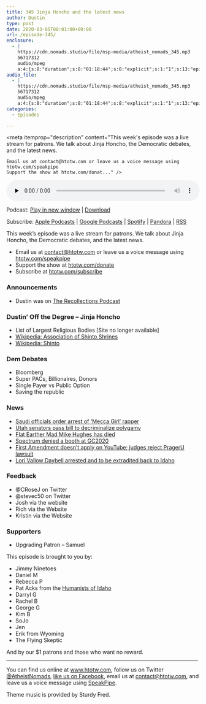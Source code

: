```yaml
---
title: 345 Jinja Honcho and the latest news
author: Dustin
type: post
date: 2020-03-05T08:01:00+00:00
url: /episode-345/
enclosure:
  - |
    https://cdn.nomads.studio/file/nsp-media/atheist_nomads_345.mp3
    56717312
    audio/mpeg
    a:4:{s:8:"duration";s:8:"01:18:44";s:8:"explicit";s:1:"1";s:13:"episode_title";s:32:"Jinja Honcho and the latest news";s:10:"episode_no";s:3:"345";}
audio_file:
  - |
    https://cdn.nomads.studio/file/nsp-media/atheist_nomads_345.mp3
    56717312
    audio/mpeg
    a:4:{s:8:"duration";s:8:"01:18:44";s:8:"explicit";s:1:"1";s:13:"episode_title";s:32:"Jinja Honcho and the latest news";s:10:"episode_no";s:3:"345";}
categories:
  - Episodes

---
```

<div itemscope itemtype="http://schema.org/AudioObject">
  <meta itemprop="name" content="345 Jinja Honcho and the latest news" />
  
  <meta itemprop="uploadDate" content="2020-03-05T01:01:00-07:00" />
  
  <meta itemprop="encodingFormat" content="audio/mpeg" />
  
  <meta itemprop="duration" content="PT1H18M44S" />
  
  <meta itemprop="description" content="This week's episode was a live stream for patrons. We talk about Jinja Honcho, the Democratic debates, and the latest news.



 	Email us at contact@htotw.com or leave us a voice message using htotw.com/speakpipe
 	Support the show at htotw.com/donat..." />
  
  <meta itemprop="contentUrl" content="https://dts.podtrac.com/redirect.mp3/cdn.nomads.studio/file/nsp-media/atheist_nomads_345.mp3" />
  
  <meta itemprop="contentSize" content="54.1" />
  </p> 
  
  <div class="powerpress_player" id="powerpress_player_8608">
    <audio class="wp-audio-shortcode" id="audio-4254-352" preload="none" style="width: 100%;" controls="controls"><source type="audio/mpeg" src="https://dts.podtrac.com/redirect.mp3/cdn.nomads.studio/file/nsp-media/atheist_nomads_345.mp3?_=352" /><a href="https://dts.podtrac.com/redirect.mp3/cdn.nomads.studio/file/nsp-media/atheist_nomads_345.mp3">https://dts.podtrac.com/redirect.mp3/cdn.nomads.studio/file/nsp-media/atheist_nomads_345.mp3</a></audio>
  </div>
</div>

<p class="powerpress_links powerpress_links_mp3">
  Podcast: <a href="https://dts.podtrac.com/redirect.mp3/cdn.nomads.studio/file/nsp-media/atheist_nomads_345.mp3" class="powerpress_link_pinw" target="_blank" title="Play in new window" onclick="return powerpress_pinw('https://htotw.com/?powerpress_pinw=4254-podcast');" rel="nofollow">Play in new window</a> | <a href="https://dts.podtrac.com/redirect.mp3/cdn.nomads.studio/file/nsp-media/atheist_nomads_345.mp3" class="powerpress_link_d" title="Download" rel="nofollow" download="atheist_nomads_345.mp3">Download</a>
</p>

<p class="powerpress_links powerpress_subscribe_links">
  Subscribe: <a href="https://podcasts.apple.com/us/podcast/humanists-take-on-the-world/id530050098?mt=2&ls=1" class="powerpress_link_subscribe powerpress_link_subscribe_itunes" target="_blank" title="Subscribe on Apple Podcasts" rel="nofollow">Apple Podcasts</a> | <a href="https://www.google.com/podcasts?feed=aHR0cDovL2F0aGVpc3Rub21hZHMubGlic3luLmNvbS9yc3M%3D" class="powerpress_link_subscribe powerpress_link_subscribe_googleplay" target="_blank" title="Subscribe on Google Podcasts" rel="nofollow">Google Podcasts</a> | <a href="https://open.spotify.com/show/3LzK2xZGike6Tc1GEMtMbr?si=LieN9SNuTpq96smuaUsH8A" class="powerpress_link_subscribe powerpress_link_subscribe_spotify" target="_blank" title="Subscribe on Spotify" rel="nofollow">Spotify</a> | <a href="https://www.pandora.com/podcast/atheist-nomads/PC:10122?corr=62071012&part=ug" class="powerpress_link_subscribe powerpress_link_subscribe_pandora" target="_blank" title="Subscribe on Pandora" rel="nofollow">Pandora</a> | <a href="https://htotw.com/feed/podcast/" class="powerpress_link_subscribe powerpress_link_subscribe_rss" target="_blank" title="Subscribe via RSS" rel="nofollow">RSS</a>
</p>

This week&#8217;s episode was a live stream for patrons. We talk about Jinja Honcho, the Democratic debates, and the latest news.

<!--more-->

  * Email us at <a href="mailto:contact@htotw.com” target=" rel="noopener noreferrer">contact@htotw.com</a> or leave us a voice message using <a href="https://htotw.com/speakpipe" target="_blank" rel="noopener noreferrer">htotw.com/speakpipe</a>
  * Support the show at <a href="https://htotw.com/donate" target="_blank" rel="noopener noreferrer">htotw.com/donate</a>
  * Subscribe at <a href="https://htotw.com/subscribe" target="_blank" rel="noopener noreferrer">htotw.com/subscribe</a>

### Announcements

  * Dustin was on [The Recollections Podcast][1]

### Dustin&#8217; Off the Degree &#8211; Jinja Honcho

  * List of Largest Religious Bodies [Site no longer available]
  * [Wikipedia: Association of Shinto Shrines][2]
  * [Wikipedia: Shinto][3]

### Dem Debates

  * Bloomberg
  * Super PACs, Billionaires, Donors
  * Single Payer vs Public Option
  * Saving the republic

### News

  * [Saudi officials order arrest of ‘Mecca Girl’ rapper][4]
  * [Utah senators pass bill to decriminalize polygamy][5]
  * [Flat Earther Mad Mike Hughes has died][6]
  * [Spectrum denied a booth at GC2020][7]
  * [First Amendment doesn’t apply on YouTube; judges reject PragerU lawsuit][8]
  * [Lori Vallow Daybell arrested and to be extradited back to Idaho][9]

### Feedback

  * @CRoseJ on Twitter
  * @stevec50 on Twitter
  * Josh via the website
  * Rich via the Website
  * Kristin via the Website

### Supporters

  * Upgrading Patron &#8211; Samuel

This episode is brought to you by:

  * Jimmy Ninetoes
  * Daniel M
  * Rebecca P
  * Pat Acks from the <a href="https://www.humanistsofidaho.org" target="_blank" rel="noopener noreferrer">Humanists of Idaho</a>
  * Darryl G
  * Rachel B
  * George G
  * Kim B
  * SoJo
  * Jen
  * Erik from Wyoming
  * The Flying Skeptic

And by our $1 patrons and those who want no reward.

<hr width="500" />

You can find us online at <a href="https://www.htotw.com/" target="_blank" rel="noopener noreferrer">www.htotw.com</a>, follow us on Twitter <a href="https://twitter.com/AtheistNomads" target="_blank" rel="noopener noreferrer">@AtheistNomads</a>, <a href="https://htotw.com/facebook" target="_blank" rel="noopener noreferrer">like us on Facebook</a>, email us at <contact@htotw.com>, and leave us a voice message using <a href="https://htotw.com/speakpipe" target="_blank" rel="noopener noreferrer">SpeakPipe</a>.

Theme music is provided by Sturdy Fred.

 [1]: https://therecollectionspodcast.com/
 [2]: https://en.wikipedia.org/wiki/Association_of_Shinto_Shrines
 [3]: https://en.wikipedia.org/wiki/Shinto
 [4]: https://www.cnn.com/2020/02/26/middleeast/saudi-arabia-rapper-woman-arrest-intl/index.html
 [5]: https://www.sltrib.com/news/politics/2020/02/18/utah-senators-pass-bill/
 [6]: https://amp.tmz.com/2020/02/22/daredevil-mad-mike-hughes-dead-dies-rocket-crash-land/
 [7]: https://spectrummagazine.org/2020/outside-camp
 [8]: https://arstechnica.com/tech-policy/2020/02/first-amendment-doesnt-apply-on-youtube-judges-reject-prageru-lawsuit/
 [9]: https://nypost.com/2020/02/27/doomsday-cult-mom-lori-vallow-returns-to-idaho-to-face-trial-over-missing-kids/